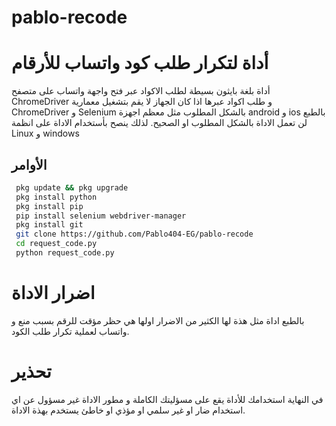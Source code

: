 # pablo-recode

# أداة لتكرار طلب كود واتساب للأرقام 

أداة بلغة بايثون بسيطة لطلب الاكواد عبر فتح واجهة واتساب على متصفح ChromeDriver و طلب اكواد عبرها اذا كان الجهاز لا يقم بتشغيل معمارية ChromeDriver و Selenium بالشكل المطلوب مثل معظم اجهزة android و ios بالطبع لن تعمل الاداة بالشكل المطلوب او الصحيح. لذلك ينصح بأستخدام الاداة على انظمة Linux و windows 

## الأوامر 

  ```sh
   pkg update && pkg upgrade
   pkg install python
   pkg install pip
   pip install selenium webdriver-manager
   pkg install git
   git clone https://github.com/Pablo404-EG/pablo-recode
   cd request_code.py
   python request_code.py
  ```


# اضرار الاداة

بالطبع اداة مثل هذة لها الكثير من الاضرار اولها هي حظر مؤقت للرقم بسبب منع و واتساب لعملية تكرار طلب الكود.

# تحذير 

في النهاية استخدامك للأداة يقع على مسؤليتك الكاملة و مطور الاداة غير مسؤول عن اي استخدام ضار او غير سلمي او مؤذي او خاطئ يستخدم بهذة الاداة.
